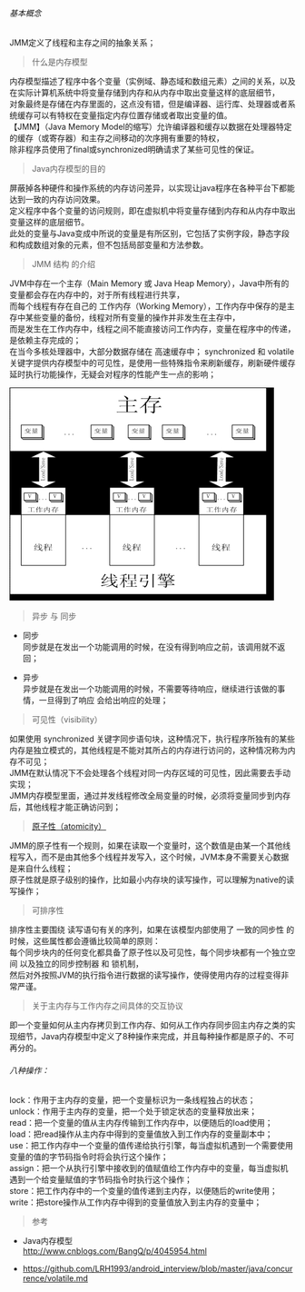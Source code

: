 ###### 基本概念

JMM定义了线程和主存之间的抽象关系；  

> 什么是内存模型  

内存模型描述了程序中各个变量（实例域、静态域和数组元素）之间的关系，以及在实际计算机系统中将变量存储到内存和从内存中取出变量这样的底层细节，  
对象最终是存储在内存里面的，这点没有错，但是编译器、运行库、处理器或者系统缓存可以有特权在变量指定内存位置存储或者取出变量的值。  
【JMM】（Java Memory Model的缩写）允许编译器和缓存以数据在处理器特定的缓存（或寄存器）和主存之间移动的次序拥有重要的特权，  
除非程序员使用了final或synchronized明确请求了某些可见性的保证。  

> Java内存模型的目的

屏蔽掉各种硬件和操作系统的内存访问差异，以实现让java程序在各种平台下都能达到一致的内存访问效果。  
定义程序中各个变量的访问规则，即在虚拟机中将变量存储到内存和从内存中取出变量这样的底层细节。  
此处的变量与Java变成中所说的变量是有所区别，它包括了实例字段，静态字段和构成数组对象的元素，但不包括局部变量和方法参数。  

> JMM 结构 的介绍

JVM中存在一个主存（Main Memory 或 Java Heap Memory），Java中所有的变量都会存在内存中的，对于所有线程进行共享，  
而每个线程有存在自己的 工作内存（Working Memory），工作内存中保存的是主存中某些变量的备份，线程对所有变量的操作并非发生在主存中，  
而是发生在工作内存中，线程之间不能直接访问工作内存，变量在程序中的传递，是依赖主存完成的；  
在当今多核处理器中，大部分数据存储在 高速缓存中；
synchronized 和 volatile 关键字提供内存模型中的可见性，是使用一些特殊指令来刷新缓存，刷新硬件缓存 延时执行功能操作，无疑会对程序的性能产生一点的影响；  

![JMM 结构 的简单分析](../ImageFiles/JMM_001.gif)  


> 异步 与 同步  

- 同步  
同步就是在发出一个功能调用的时候，在没有得到响应之前，该调用就不返回；  

- 异步  
异步就是在发出一个功能调用的时候，不需要等待响应，继续进行该做的事情，一旦得到了响应 会给出响应的处理；  

> 可见性（visibility）  

如果使用 synchronized 关键字同步语句块，这种情况下，执行程序所独有的某些内存是独立模式的，其他线程是不能对其所占的内存进行访问的，这种情况称为内存不可见；  
JMM在默认情况下不会处理各个线程对同一内存区域的可见性，因此需要去手动实现；  
JMM内存模型里面，通过并发线程修改全局变量的时候，必须将变量同步到内存后，其他线程才能正确访问到；  


> [原子性（atomicity）](jmm_basic_concept_atomicity.md)    

JMM的原子性有一个规则，如果在读取一个变量时，这个数值是由某一个其他线程写入，而不是由其他多个线程并发写入，这个时候，JVM本身不需要关心数据是来自什么线程；  
原子性就是原子级别的操作，比如最小内存块的读写操作，可以理解为native的读写操作；  


> 可排序性  

排序性主要围绕 读写语句有关的序列，如果在该模型内部使用了 一致的同步性 的时候，这些属性都会遵循比较简单的原则：  
每个同步块内的任何变化都具备了原子性以及可见性，每个同步块都有一个独立空间 以及独立的同步控制器 和 锁机制，  
然后对外按照JVM的执行指令进行数据的读写操作，使得使用内存的过程变得非常严谨。  


>  关于主内存与工作内存之间具体的交互协议  

即一个变量如何从主内存拷贝到工作内存、如何从工作内存同步回主内存之类的实现细节，Java内存模型中定义了8种操作来完成，并且每种操作都是原子的、不可再分的。

###### 八种操作：

lock：作用于主内存的变量，把一个变量标识为一条线程独占的状态；  
unlock：作用于主内存的变量，把一个处于锁定状态的变量释放出来；  
read：把一个变量的值从主内存传输到工作内存中，以便随后的load使用；  
load：把read操作从主内存中得到的变量值放入到工作内存的变量副本中；  
use：把工作内存中一个变量的值传递给执行引擎，每当虚拟机遇到一个需要使用变量的值的字节码指令时将会执行这个操作；  
assign：把一个从执行引擎中接收到的值赋值给工作内存中的变量，每当虚拟机遇到一个给变量赋值的字节码指令时执行这个操作；  
store：把工作内存中的一个变量的值传递到主内存，以便随后的write使用；  
write：把store操作从工作内存中得到的变量值放入到主内存的变量中；  

> 参考  

- Java内存模型  
http://www.cnblogs.com/BangQ/p/4045954.html  

- https://github.com/LRH1993/android_interview/blob/master/java/concurrence/volatile.md  

